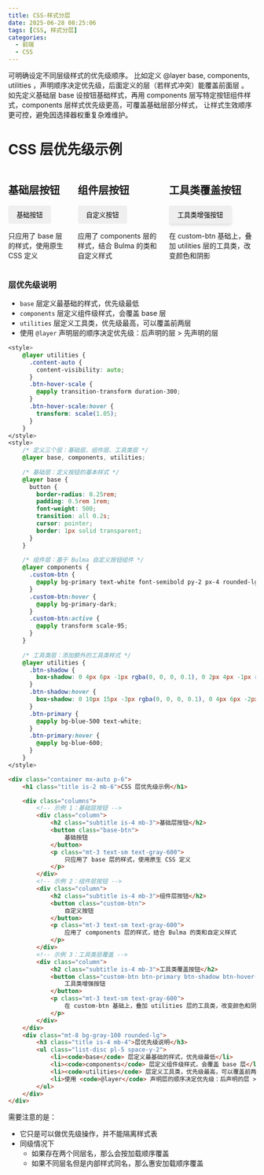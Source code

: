 ```yaml
---
title: CSS-样式分层
date: 2025-06-28 08:25:06
tags: [CSS, 样式分层]
categories:
  - 前端
  - CSS
---
```


可明确设定不同层级样式的优先级顺序。
比如定义 @layer base, components, utilities ，声明顺序决定优先级，后面定义的层（若样式冲突）能覆盖前面层 。
如先定义基础层 base 设按钮基础样式，再用 components 层写特定按钮组件样式，components 层样式优先级更高，可覆盖基础层部分样式，
让样式生效顺序更可控，避免因选择器权重复杂难维护。

<style>
    @layer utilities {
      .content-auto {
        content-visibility: auto;
      }
      .btn-hover-scale {
        @apply transition-transform duration-300;
      }
      .btn-hover-scale:hover {
        transform: scale(1.05);
      }
    }
  </style>
<style>
    /* 定义三个层：基础层、组件层、工具类层 */
    @layer base, components, utilities;
    
    /* 基础层：定义按钮的基本样式 */
    @layer base {
      button {
        border-radius: 0.25rem;
        padding: 0.5rem 1rem;
        font-weight: 500;
        transition: all 0.2s;
        cursor: pointer;
        border: 1px solid transparent;
      }
    }
    
    /* 组件层：基于 Bulma 自定义按钮组件 */
    @layer components {
      .custom-btn {
        @apply bg-primary text-white font-semibold py-2 px-4 rounded-lg shadow-md;
      }
      .custom-btn:hover {
        @apply bg-primary-dark;
      }
      .custom-btn:active {
        @apply transform scale-95;
      }
    }
    
    /* 工具类层：添加额外的工具类样式 */
    @layer utilities {
      .btn-shadow {
        box-shadow: 0 4px 6px -1px rgba(0, 0, 0, 0.1), 0 2px 4px -1px rgba(0, 0, 0, 0.06);
      }
      .btn-shadow:hover {
        box-shadow: 0 10px 15px -3px rgba(0, 0, 0, 0.1), 0 4px 6px -2px rgba(0, 0, 0, 0.05);
      }
      .btn-primary {
        @apply bg-blue-500 text-white;
      }
      .btn-primary:hover {
        @apply bg-blue-600;
      }
    }
</style>
<div class="container mx-auto p-6">
  <h1 class="title is-2 mb-6">CSS 层优先级示例</h1>

  <div class="columns">
    <!-- 示例 1：基础层按钮 -->
    <div class="column">
      <h2 class="subtitle is-4 mb-3">基础层按钮</h2>
      <button class="base-btn">
        基础按钮
      </button>
      <p class="mt-3 text-sm text-gray-600">
        只应用了 base 层的样式，使用原生 CSS 定义
      </p>
    </div>
    <!-- 示例 2：组件层按钮 -->
    <div class="column">
      <h2 class="subtitle is-4 mb-3">组件层按钮</h2>
      <button class="custom-btn">
        自定义按钮
      </button>
      <p class="mt-3 text-sm text-gray-600">
        应用了 components 层的样式，结合 Bulma 的类和自定义样式
      </p>
    </div>
    <!-- 示例 3：工具类层覆盖 -->
    <div class="column">
      <h2 class="subtitle is-4 mb-3">工具类覆盖按钮</h2>
      <button class="custom-btn btn-primary btn-shadow btn-hover-scale">
        工具类增强按钮
      </button>
      <p class="mt-3 text-sm text-gray-600">
        在 custom-btn 基础上，叠加 utilities 层的工具类，改变颜色和阴影
      </p>
    </div>
  </div>
  <div class="mt-8 bg-gray-100 rounded-lg">
    <h3 class="title is-4 mb-4">层优先级说明</h3>
    <ul class="list-disc pl-5 space-y-2">
      <li><code>base</code> 层定义最基础的样式，优先级最低</li>
      <li><code>components</code> 层定义组件级样式，会覆盖 base 层</li>
      <li><code>utilities</code> 层定义工具类，优先级最高，可以覆盖前两层</li>
      <li>使用 <code>@layer</code> 声明层的顺序决定优先级：后声明的层 > 先声明的层</li>
    </ul>
  </div>
</div>

```css
<style>
    @layer utilities {
      .content-auto {
        content-visibility: auto;
      }
      .btn-hover-scale {
        @apply transition-transform duration-300;
      }
      .btn-hover-scale:hover {
        transform: scale(1.05);
      }
    }
</style>
<style>
    /* 定义三个层：基础层、组件层、工具类层 */
    @layer base, components, utilities;
    
    /* 基础层：定义按钮的基本样式 */
    @layer base {
      button {
        border-radius: 0.25rem;
        padding: 0.5rem 1rem;
        font-weight: 500;
        transition: all 0.2s;
        cursor: pointer;
        border: 1px solid transparent;
      }
    }
    
    /* 组件层：基于 Bulma 自定义按钮组件 */
    @layer components {
      .custom-btn {
        @apply bg-primary text-white font-semibold py-2 px-4 rounded-lg shadow-md;
      }
      .custom-btn:hover {
        @apply bg-primary-dark;
      }
      .custom-btn:active {
        @apply transform scale-95;
      }
    }
    
    /* 工具类层：添加额外的工具类样式 */
    @layer utilities {
      .btn-shadow {
        box-shadow: 0 4px 6px -1px rgba(0, 0, 0, 0.1), 0 2px 4px -1px rgba(0, 0, 0, 0.06);
      }
      .btn-shadow:hover {
        box-shadow: 0 10px 15px -3px rgba(0, 0, 0, 0.1), 0 4px 6px -2px rgba(0, 0, 0, 0.05);
      }
      .btn-primary {
        @apply bg-blue-500 text-white;
      }
      .btn-primary:hover {
        @apply bg-blue-600;
      }
    }
</style>
```

```html
<div class="container mx-auto p-6">
    <h1 class="title is-2 mb-6">CSS 层优先级示例</h1>

    <div class="columns">
        <!-- 示例 1：基础层按钮 -->
        <div class="column">
            <h2 class="subtitle is-4 mb-3">基础层按钮</h2>
            <button class="base-btn">
                基础按钮
            </button>
            <p class="mt-3 text-sm text-gray-600">
                只应用了 base 层的样式，使用原生 CSS 定义
            </p>
        </div>
        <!-- 示例 2：组件层按钮 -->
        <div class="column">
            <h2 class="subtitle is-4 mb-3">组件层按钮</h2>
            <button class="custom-btn">
                自定义按钮
            </button>
            <p class="mt-3 text-sm text-gray-600">
                应用了 components 层的样式，结合 Bulma 的类和自定义样式
            </p>
        </div>
        <!-- 示例 3：工具类层覆盖 -->
        <div class="column">
            <h2 class="subtitle is-4 mb-3">工具类覆盖按钮</h2>
            <button class="custom-btn btn-primary btn-shadow btn-hover-scale">
                工具类增强按钮
            </button>
            <p class="mt-3 text-sm text-gray-600">
                在 custom-btn 基础上，叠加 utilities 层的工具类，改变颜色和阴影
            </p>
        </div>
    </div>
    <div class="mt-8 bg-gray-100 rounded-lg">
        <h3 class="title is-4 mb-4">层优先级说明</h3>
        <ul class="list-disc pl-5 space-y-2">
            <li><code>base</code> 层定义最基础的样式，优先级最低</li>
            <li><code>components</code> 层定义组件级样式，会覆盖 base 层</li>
            <li><code>utilities</code> 层定义工具类，优先级最高，可以覆盖前两层</li>
            <li>使用 <code>@layer</code> 声明层的顺序决定优先级：后声明的层 > 先声明的层</li>
        </ul>
    </div>
</div>
```

需要注意的是：
- 它只是可以做优先级操作，并不能隔离样式表
- 同级情况下
    - 如果存在两个同层名，那么会按加载顺序覆盖
    - 如果不同层名但是内部样式同名，那么惠安加载顺序覆盖